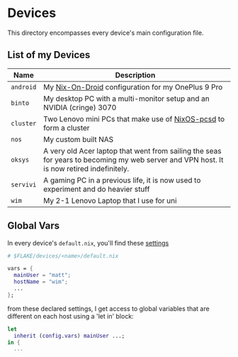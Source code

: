 # Devices

This directory encompasses every device's main configuration file.

## List of my Devices

| Name       | Description                                                                                             |
| ---------- | ------------------------------------------------------------------------------------------------------- |
| `android`  | My [Nix-On-Droid](https://github.com/nix-community/nix-on-droid) configuration for my OnePlus 9 Pro |
| `binto`    | My desktop PC with a multi-monitor setup and an NVIDIA (cringe) 3070 |
| `cluster`  | Two Lenovo mini PCs that make use of [NixOS-pcsd](https://github.com/matt1432/nixos-pcsd) to form a cluster |
| `nos`      | My custom built NAS |
| `oksys`    | A very old Acer laptop that went from sailing the seas for years to becoming my web server and VPN host. It is now retired indefinitely. |
| `servivi`  | A gaming PC in a previous life, it is now used to experiment and do heavier stuff |
| `wim`      | My 2-1 Lenovo Laptop that I use for uni |

## Global Vars

In every device's `default.nix`, you'll find these [settings](https://git.nelim.org/matt1432/nixos-configs/src/branch/master/common/vars.nix)

```nix
# $FLAKE/devices/<name>/default.nix

vars = {
  mainUser = "matt";
  hostName = "wim";
  ...
};
```

from these declared settings, I get access to global variables
that are different on each host using a 'let in' block:

```nix
let
  inherit (config.vars) mainUser ...;
in {
  ...
```
